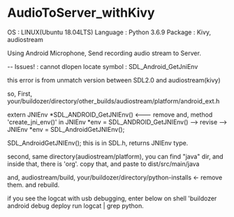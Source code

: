 # AudioToServer_withKivy

OS : LINUX(Ubuntu 18.04LTS)
Language : Python 3.6.9
Package : Kivy, audiostream


Using Android Microphone, Send recording audio stream to Server.


-- Issues!
: cannot dlopen locate symbol : SDL_Android_GetJniEnv

this error is from unmatch version between SDL2.0 and audiostream(kivy)

so, First, your/buildozer/directory/other_builds/audiostream/platform/android_ext.h

extern JNIEnv *SDL_ANDROID_GetJNIEnv() <--- remove
and, method 'create_jni_env()' in JNIEnv *env = SDL_ANDROID_GetJNIEnv() --> revise --> JNIEnv *env = SDL_AndroidGetJNIEnv();

SDL_AndroidGetJNIEnv(); this is in SDL.h, returns JNIEnv type.


second, same directory(audiostream/platform), you can find "java" dir, and inside that, there is 'org'.
copy that, and paste to dist/src/main/java

and, audiostream/build, your/buildozer/directory/python-installs <- remove them.
and rebuild.

if you see the logcat with usb debugging, enter below on shell
'buildozer android debug deploy run logcat | grep python.
